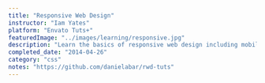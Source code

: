 ```yaml
---
title: "Responsive Web Design"
instructor: "Iam Yates"
platform: "Envato Tuts+"
featuredImage: "../images/learning/responsive.jpg"
description: "Learn the basics of responsive web design including mobile-first design, fluid and hybrid layouts, flexible images, media queries, and navigation."
completed_date: "2014-04-26"
category: "css"
notes: "https://github.com/danielabar/rwd-tuts"
---
```

